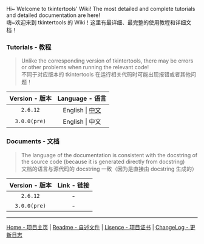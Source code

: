 Hi~ Welcome to tkintertools' Wiki!
The most detailed and complete tutorials and detailed documentation are here!  
嗨~欢迎来到 tkintertools 的 Wiki！这里有最详细、最完整的使用教程和详细文档！

### Tutorials - 教程

> Unlike the corresponding version of tkintertools, there may be errors or other problems when running the relevant code!  
不同于对应版本的 tkintertools 在运行相关代码时可能出现报错或者其他问题！

| Version - 版本 |                 Language - 语言                  |
| :------------: | :----------------------------------------------: |
|    `2.6.12`    | English \| [中文](tutorials/zh/2.6.12/README.md) |
|  `3.0.0(pre)`  |                 English \| 中文                  |

### Documents - 文档

> The language of the documentation is consistent with the docstring of the source code (because it is generated directly from docstring)  
文档的语言与源代码的 docstring 一致（因为是直接由 docstring 生成的）

| Version - 版本 | Link - 链接 |
| :------------: | :---------: |
|    `2.6.12`    |      -      |
|  `3.0.0(pre)`  |      -      |

---

[Home - 项目主页](..) | 
[Readme - 自述文件](../README.md) | 
[Lisence - 项目证书](../LICENSE.txt) | 
[ChangeLog - 更新日志](../CHANGELOG.md)
